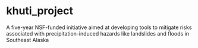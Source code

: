 # khuti_project
A five-year NSF-funded initiative aimed at developing tools to mitigate risks associated with precipitation-induced hazards like landslides and floods in Southeast Alaska

